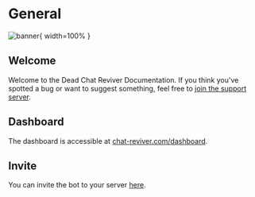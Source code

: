 # General

![banner](https://chat-reviver.com/assets/img/dcr-banner.png){ width=100% }

## Welcome 
Welcome to the Dead Chat Reviver Documentation. If you think you've spotted a bug or want to suggest something, feel free to [join the support server](https://chat-reviver.com/invite).

## Dashboard
The dashboard is accessible at [chat-reviver.com/dashboard](https://chat-reviver.com/dashboard).

## Invite
You can invite the bot to your server [here](https://chat-reviver.com/invite).